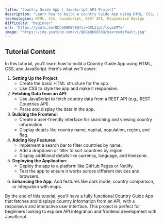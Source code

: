 ```yaml
---
title: "Country Guide App | JavaScript API Project"
description: "Learn how to build a Country Guide App using HTML, CSS, and JavaScript. This tutorial covers fetching data from a REST API, displaying country information, and creating a responsive user interface."
technologies: HTML, CSS, JavaScript, REST API, Responsive Design
difficulty: "beginner"
url: "https://youtu.be/QDCmQHO8F8Q?si=GXLIlps7loyaZMYv"
image: "https://img.youtube.com/vi/QDCmQHO8F8Q/maxresdefault.jpg"
---
```


## Tutorial Content

In this tutorial, you'll learn how to build a Country Guide App using HTML, CSS, and JavaScript. Here's what we'll cover:

1. **Setting Up the Project**:
   - Create the basic HTML structure for the app.
   - Use CSS to style the app and make it responsive.
2. **Fetching Data from an API**:
   - Use JavaScript to fetch country data from a REST API (e.g., REST Countries API).
   - Parse and display the data in the app.
3. **Building the Frontend**:
   - Create a user-friendly interface for searching and viewing country information.
   - Display details like country name, capital, population, region, and flag.
4. **Adding Key Features**:
   - Implement a search bar to filter countries by name.
   - Add a dropdown or filter to sort countries by region.
   - Display additional details like currency, language, and timezone.
5. **Deploying the Application**:
   - Deploy the app to a platform like GitHub Pages or Netlify.
   - Test the app to ensure it works across different devices and browsers.
6. **Enhancing the App**: Add features like dark mode, country comparison, or integration with maps.

By the end of this tutorial, you'll have a fully functional Country Guide App that fetches and displays country information from an API, with a responsive and interactive user interface. This project is perfect for beginners looking to explore API integration and frontend development with JavaScript.